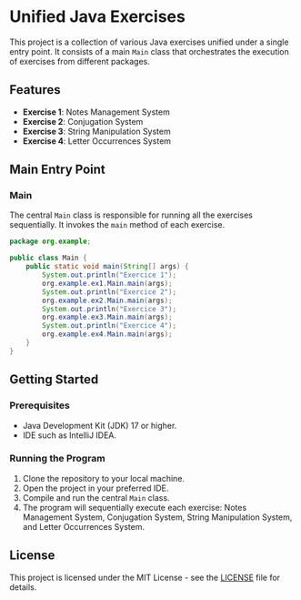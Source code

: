 # Unified Java Exercises

This project is a collection of various Java exercises unified under a single entry point. It consists of a main `Main` class that orchestrates the execution of exercises from different packages.

## Features

- **Exercise 1**: Notes Management System
- **Exercise 2**: Conjugation System
- **Exercise 3**: String Manipulation System
- **Exercise 4**: Letter Occurrences System

## Main Entry Point

### Main

The central `Main` class is responsible for running all the exercises sequentially. It invokes the `main` method of each exercise.

```java
package org.example;

public class Main {
    public static void main(String[] args) {
        System.out.println("Exercice 1");
        org.example.ex1.Main.main(args);
        System.out.println("Exercice 2");
        org.example.ex2.Main.main(args);
        System.out.println("Exercice 3");
        org.example.ex3.Main.main(args);
        System.out.println("Exercice 4");
        org.example.ex4.Main.main(args);
    }
}
```

## Getting Started

### Prerequisites

- Java Development Kit (JDK) 17 or higher.
- IDE such as IntelliJ IDEA.

### Running the Program

1. Clone the repository to your local machine.
2. Open the project in your preferred IDE.
3. Compile and run the central `Main` class.
4. The program will sequentially execute each exercise: Notes Management System, Conjugation System, String Manipulation System, and Letter Occurrences System.

## License

This project is licensed under the MIT License - see the [LICENSE](LICENSE) file for details.